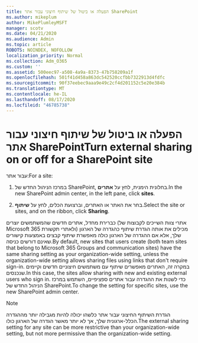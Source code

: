 ```yaml
---
title: הפעלה או ביטול של שיתוף חיצוני עבור אתר SharePoint
ms.author: mikeplum
author: MikePlumleyMSFT
manager: scotv
ms.date: 04/21/2020
ms.audience: Admin
ms.topic: article
ROBOTS: NOINDEX, NOFOLLOW
localization_priority: Normal
ms.collection: Adm_O365
ms.custom: ''
ms.assetid: 500eec97-a508-4a9a-8373-47b758209a1f
ms.openlocfilehash: 501f41d458a863dc542520ccfbb7322913d4fdfc
ms.sourcegitcommit: 90f37eebec9aaa9e49c2cf4d201152c5e20e384b
ms.translationtype: MT
ms.contentlocale: he-IL
ms.lasthandoff: 08/17/2020
ms.locfileid: "46785738"
---
```

# <a name="turn-external-sharing-on-or-off-for-a-sharepoint-site"></a><span data-ttu-id="b640b-102">הפעלה או ביטול של שיתוף חיצוני עבור אתר SharePoint</span><span class="sxs-lookup"><span data-stu-id="b640b-102">Turn external sharing on or off for a SharePoint site</span></span>

<span data-ttu-id="b640b-103">עבור אתר:</span><span class="sxs-lookup"><span data-stu-id="b640b-103">For a site:</span></span>
  
1. <span data-ttu-id="b640b-104">במרכז הניהול החדש של SharePoint, בחלונית הימנית, לחץ על **אתרים**.</span><span class="sxs-lookup"><span data-stu-id="b640b-104">In the new SharePoint admin center, in the left pane, click **sites**.</span></span>
    
2. <span data-ttu-id="b640b-105">בחר את האתר או האתרים, וברצועת הכלים, לחץ על **שיתוף**.</span><span class="sxs-lookup"><span data-stu-id="b640b-105">Select the site or sites, and on the ribbon, click **Sharing**.</span></span>
    
<span data-ttu-id="b640b-106">כברירת מחדל, אתרים חדשים שהמשתמשים יוצרים (אתרי צוות השייכים לקבוצות של Microsoft 365 ולאתרי תקשורת) מכילים את אותה הגדרת שיתוף כהגדרה של הארגון שלך, אלא אם ההגדרה של הארגון כולה מאפשרת שיתוף קבצים באמצעות קישורים שאינם דורשים כניסה.</span><span class="sxs-lookup"><span data-stu-id="b640b-106">By default, new sites that users create (both team sites that belong to Microsoft 365 Groups and communication sites) have the same sharing setting as your organization-wide setting, unless the organization-wide setting allows sharing files using links that don't require sign-in.</span></span> <span data-ttu-id="b640b-107">במקרה זה, האתרים מאפשרים שיתוף עם משתמשים חיצוניים חדשים וקיימים שנכנסים.</span><span class="sxs-lookup"><span data-stu-id="b640b-107">In this case, the sites allow sharing with new and existing external users who sign in.</span></span> <span data-ttu-id="b640b-108">כדי לשנות את ההגדרה עבור אתרים ספציפיים, השתמש במרכז הניהול החדש של SharePoint.</span><span class="sxs-lookup"><span data-stu-id="b640b-108">To change the setting for specific sites, use the new SharePoint admin center.</span></span>
  
> [!NOTE]
> <span data-ttu-id="b640b-109">הגדרת השיתוף החיצוני עבור אתר כלשהו יכולה להיות מגבילה יותר מההגדרה הכלל-ארגונית שלך, אך לא יותר מאשר הגדרה של הארגון כולו.</span><span class="sxs-lookup"><span data-stu-id="b640b-109">The external sharing setting for any site can be more restrictive than your organization-wide setting, but not more permissive than the organization-wide setting.</span></span> 
  

